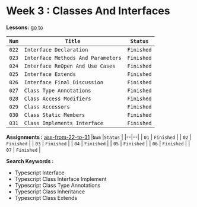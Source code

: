 # Week 3 : Classes And Interfaces

**Lessons:** [go to](https://elzero.org/study/typescript-study-plan/)

| `Num` | `Title`                             | `Status`                                                                   |
| ----- | ----------------------------------- | -------------------------------------------------------------------------- |
| `022` | `Interface Declaration`                   |`Finished` |
| `023` | `Interface Methods And Parameters`        |`Finished` |
| `024` | `Interface ReOpen And Use Cases`          |`Finished` |
| `025` | `Interface Extends`                       |`Finished`|
| `026` | `Interface Final Discussion`              |`Finished` |
| `027` | `Class Type Annotations`                  |`Finished` |
| `028` | `Class Access Modifiers`                  |`Finished` |
| `029` | `Class Accessors`                         |`Finished` |
| `030` | `Class Static Members`                    |`Finished` |
| `031` | `Class Implements Interface`              |`Finished` |

**Assignments   :** [ass-from-22-to-31](https://elzero.org/typescript-assignments-lessons-from-22-to-31/)
|`Num` |`Status` |
|--|--|
| `01` |   `Finished` |
| `02` |   `Finished` |
| `03` |   `Finished` |
| `04` |   `Finished` |
| `05` |   `Finished` |
| `06` |   `Finished` |
| `07` |   `Finished` |

**Search Keywords :**

- Typescript Interface
- Typescript Class Interface Implement
- Typescript Class Type Annotations
- Typescript Class Inheritance
- Typescript Class Extends